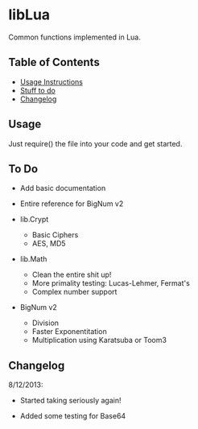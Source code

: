 # libLua

Common functions implemented in Lua.

## Table of Contents

* [Usage Instructions](#usage)
* [Stuff to do](#todo)
* [Changelog](#changelog)

## <a name="usage"></a>Usage

Just require() the file into your code and get started.

## <a name="todo"></a>To Do

* Add basic documentation
* Entire reference for BigNum v2

* lib.Crypt
  * Basic Ciphers
  * AES, MD5

* lib.Math
  * Clean the entire shit up!
  * More primality testing: Lucas-Lehmer, Fermat's
  * Complex number support

* BigNum v2
  * Division
  * Faster Exponentitation
  * Multiplication using Karatsuba or Toom3

## <a name="changelog"></a>Changelog

8/12/2013:

* Started taking seriously again!

* Added some testing for Base64
